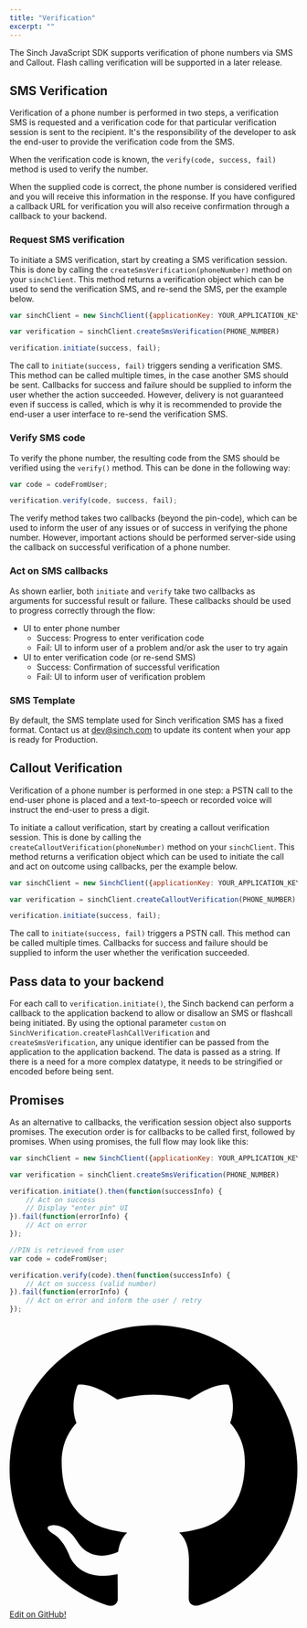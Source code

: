 ```yaml
---
title: "Verification"
excerpt: ""
---
```

The Sinch JavaScript SDK supports verification of phone numbers via SMS and Callout. Flash calling verification will be supported in a later release.

## SMS Verification

Verification of a phone number is performed in two steps, a verification SMS is requested and a verification code for that particular verification session is sent to the recipient. It's the responsibility of the developer to ask the end-user to provide the verification code from the SMS.

When the verification code is known, the `verify(code, success, fail)` method is used to verify the number.

When the supplied code is correct, the phone number is considered verified and you will receive this information in the response. If you have configured a callback URL for verification you will also receive confirmation through a callback to your backend.

### Request SMS verification

To initiate a SMS verification, start by creating a SMS verification session. This is done by calling the `createSmsVerification(phoneNumber)` method on your `sinchClient`. This method returns a verification object which can be used to send the verification SMS, and re-send the SMS, per the example below.

```javascript
var sinchClient = new SinchClient({applicationKey: YOUR_APPLICATION_KEY})

var verification = sinchClient.createSmsVerification(PHONE_NUMBER)

verification.initiate(success, fail);
```

The call to `initiate(success, fail)` triggers sending a verification SMS. This method can be called multiple times, in the case another SMS should be sent. Callbacks for success and failure should be supplied to inform the user whether the action succeeded. However, delivery is not guaranteed even if success is called, which is why it is recommended to provide the end-user a user interface to re-send the verification SMS.

### Verify SMS code

To verify the phone number, the resulting code from the SMS should be verified using the `verify()` method. This can be done in the following way:

```javascript
var code = codeFromUser;

verification.verify(code, success, fail);
```

The verify method takes two callbacks (beyond the pin-code), which can be used to inform the user of any issues or of success in verifying the phone number. However, important actions should be performed server-side using the callback on successful verification of a phone number.

### Act on SMS callbacks

As shown earlier, both `initiate` and `verify` take two callbacks as arguments for successful result or failure. These callbacks should be used to progress correctly through the flow:

  - UI to enter phone number
      - Success: Progress to enter verification code
      - Fail: UI to inform user of a problem and/or ask the user to try
        again
  - UI to enter verification code (or re-send SMS)
      - Success: Confirmation of successful verification
      - Fail: UI to inform user of verification problem

### SMS Template

By default, the SMS template used for Sinch verification SMS has a fixed format. Contact us at <dev@sinch.com> to update its content when your app is ready for Production.

## Callout Verification

Verification of a phone number is performed in one step: a PSTN call to the end-user phone is placed and a text-to-speech or recorded voice will instruct the end-user to press a digit.

To initiate a callout verification, start by creating a callout verification session. This is done by calling the `createCalloutVerification(phoneNumber)` method on your `sinchClient`. This method returns a verification object which can be used to initiate the call and act on outcome using callbacks, per the example below.

```javascript
var sinchClient = new SinchClient({applicationKey: YOUR_APPLICATION_KEY})

var verification = sinchClient.createCalloutVerification(PHONE_NUMBER)

verification.initiate(success, fail);
```

The call to `initiate(success, fail)` triggers a PSTN call. This method can be called multiple times. Callbacks for success and failure should be supplied to inform the user whether the verification succeeded.

## Pass data to your backend

For each call to `verification.initiate()`, the Sinch backend can perform a callback to the application backend to allow or disallow an SMS or flashcall being initiated. By using the optional parameter `custom` on `SinchVerification.createFlashCallVerification` and `createSmsVerification`, any unique identifier can be passed from the application to the application backend. The data is passed as a string. If there is a need for a more complex datatype, it needs to be stringified or encoded before being sent.

## Promises

As an alternative to callbacks, the verification session object also supports promises. The execution order is for callbacks to be called first, followed by promises. When using promises, the full flow may look like this:

```javascript
var sinchClient = new SinchClient({applicationKey: YOUR_APPLICATION_KEY})

var verification = sinchClient.createSmsVerification(PHONE_NUMBER)

verification.initiate().then(function(successInfo) {
    // Act on success
    // Display "enter pin" UI
}).fail(function(errorInfo) {
    // Act on error
});

//PIN is retrieved from user
var code = codeFromUser;

verification.verify(code).then(function(successInfo) {
    // Act on success (valid number)
}).fail(function(errorInfo) {
    // Act on error and inform the user / retry
});
```

<a class="gitbutton pill" target="_blank" href="https://github.com/sinch/docs/blob/master/docs/verification/verification-for-javascript/verification-js-verification.md">
                        <span class="icon medium">
                            <svg xmlns="http://www.w3.org/2000/svg" role="img" viewBox="0 0 24 24"><title>GitHub icon</title><path d="M 12 0.297 c -6.63 0 -12 5.373 -12 12 c 0 5.303 3.438 9.8 8.205 11.385 c 0.6 0.113 0.82 -0.258 0.82 -0.577 c 0 -0.285 -0.01 -1.04 -0.015 -2.04 c -3.338 0.724 -4.042 -1.61 -4.042 -1.61 C 4.422 18.07 3.633 17.7 3.633 17.7 c -1.087 -0.744 0.084 -0.729 0.084 -0.729 c 1.205 0.084 1.838 1.236 1.838 1.236 c 1.07 1.835 2.809 1.305 3.495 0.998 c 0.108 -0.776 0.417 -1.305 0.76 -1.605 c -2.665 -0.3 -5.466 -1.332 -5.466 -5.93 c 0 -1.31 0.465 -2.38 1.235 -3.22 c -0.135 -0.303 -0.54 -1.523 0.105 -3.176 c 0 0 1.005 -0.322 3.3 1.23 c 0.96 -0.267 1.98 -0.399 3 -0.405 c 1.02 0.006 2.04 0.138 3 0.405 c 2.28 -1.552 3.285 -1.23 3.285 -1.23 c 0.645 1.653 0.24 2.873 0.12 3.176 c 0.765 0.84 1.23 1.91 1.23 3.22 c 0 4.61 -2.805 5.625 -5.475 5.92 c 0.42 0.36 0.81 1.096 0.81 2.22 c 0 1.606 -0.015 2.896 -0.015 3.286 c 0 0.315 0.21 0.69 0.825 0.57 C 20.565 22.092 24 17.592 24 12.297 c 0 -6.627 -5.373 -12 -12 -12" /></svg>
                        </span>
                        Edit on GitHub!</a>